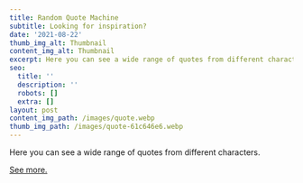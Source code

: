 ```yaml
---
title: Random Quote Machine
subtitle: Looking for inspiration?
date: '2021-08-22'
thumb_img_alt: Thumbnail
content_img_alt: Thumbnail
excerpt: Here you can see a wide range of quotes from different characters.
seo:
  title: ''
  description: ''
  robots: []
  extra: []
layout: post
content_img_path: /images/quote.webp
thumb_img_path: /images/quote-61c646e6.webp
---
```

Here you can see a wide range of quotes from different characters.

[See more.](https://codepen.io/rodomaxi/pen/zYzKbMy)
